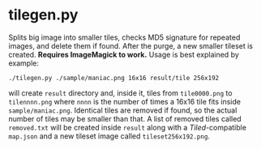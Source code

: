 tilegen.py
==========

Splits big image into smaller tiles, checks MD5 signature for repeated images, and delete them if found. After the purge, a new smaller tileset is created. **Requires ImageMagick to work.** Usage is best explained by example:

``` 
./tilegen.py ./sample/maniac.png 16x16 result/tile 256x192
```

will create `result` directory and, inside it, tiles from `tile0000.png` to `tilennnn.png` where `nnnn` is the number of times a 16x16 tile fits inside `sample/maniac.png`. Identical tiles are removed if found, so the actual number of tiles may be smaller than that. A list of removed tiles called `removed.txt` will be created inside `result` along with a *Tiled*-compatible `map.json` and a new tileset image called `tileset256x192.png`.
